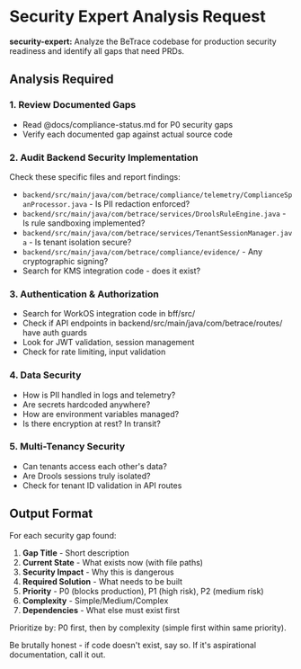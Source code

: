 # Security Expert Analysis Request

**security-expert:** Analyze the BeTrace codebase for production security readiness and identify all gaps that need PRDs.

## Analysis Required

### 1. Review Documented Gaps
- Read @docs/compliance-status.md for P0 security gaps
- Verify each documented gap against actual source code

### 2. Audit Backend Security Implementation
Check these specific files and report findings:
- `backend/src/main/java/com/betrace/compliance/telemetry/ComplianceSpanProcessor.java` - Is PII redaction enforced?
- `backend/src/main/java/com/betrace/services/DroolsRuleEngine.java` - Is rule sandboxing implemented?
- `backend/src/main/java/com/betrace/services/TenantSessionManager.java` - Is tenant isolation secure?
- `backend/src/main/java/com/betrace/compliance/evidence/` - Any cryptographic signing?
- Search for KMS integration code - does it exist?

### 3. Authentication & Authorization
- Search for WorkOS integration code in bff/src/
- Check if API endpoints in backend/src/main/java/com/betrace/routes/ have auth guards
- Look for JWT validation, session management
- Check for rate limiting, input validation

### 4. Data Security
- How is PII handled in logs and telemetry?
- Are secrets hardcoded anywhere?
- How are environment variables managed?
- Is there encryption at rest? In transit?

### 5. Multi-Tenancy Security
- Can tenants access each other's data?
- Are Drools sessions truly isolated?
- Check for tenant ID validation in API routes

## Output Format

For each security gap found:
1. **Gap Title** - Short description
2. **Current State** - What exists now (with file paths)
3. **Security Impact** - Why this is dangerous
4. **Required Solution** - What needs to be built
5. **Priority** - P0 (blocks production), P1 (high risk), P2 (medium risk)
6. **Complexity** - Simple/Medium/Complex
7. **Dependencies** - What else must exist first

Prioritize by: P0 first, then by complexity (simple first within same priority).

Be brutally honest - if code doesn't exist, say so. If it's aspirational documentation, call it out.

